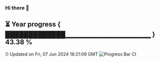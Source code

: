 ### Hi there 👋
⏳ Year progress { █████████████▁▁▁▁▁▁▁▁▁▁▁▁▁▁▁▁▁ } 43.38 %
---
⏰ Updated on Fri, 07 Jun 2024 18:21:09 GMT
![Progress Bar CI](https://github.com/liununu/liununu/workflows/Progress%20Bar%20CI/badge.svg)

